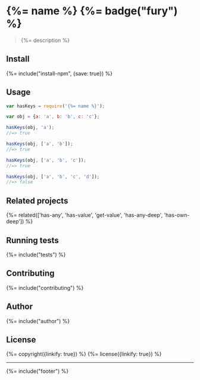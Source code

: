 # {%= name %} {%= badge("fury") %}

> {%= description %}

## Install
{%= include("install-npm", {save: true}) %}

## Usage

```js
var hasKeys = require('{%= name %}');

var obj = {a: 'a', b: 'b', c: 'c'};

hasKeys(obj, 'a');
//=> true

hasKeys(obj, ['a', 'b']);
//=> true

hasKeys(obj, ['a', 'b', 'c']);
//=> true

hasKeys(obj, ['a', 'b', 'c', 'd']);
//=> false
```

## Related projects
{%= related(['has-any', 'has-value', 'get-value', 'has-any-deep', 'has-own-deep']) %}  

## Running tests
{%= include("tests") %}

## Contributing
{%= include("contributing") %}

## Author
{%= include("author") %}

## License
{%= copyright({linkify: true}) %}
{%= license({linkify: true}) %}

***

{%= include("footer") %}
